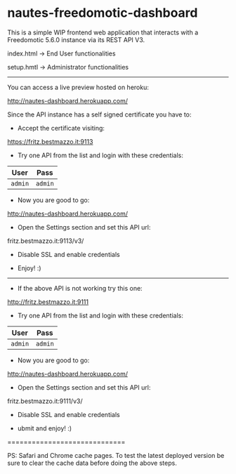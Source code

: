 nautes-freedomotic-dashboard
============================
This is a simple WIP frontend web application that interacts with a Freedomotic 5.6.0 instance via its REST API V3.

index.html -> End User functionalities

setup.hmtl -> Administrator functionalities

---
You can access a live preview hosted on heroku: 

http://nautes-dashboard.herokuapp.com/

Since the API instance has a self signed certificate you have to:

* Accept the certificate visiting:

https://fritz.bestmazzo.it:9113

* Try one API from the list and login with these credentials:

User | Pass | 
--- | --- | 
`admin` | `admin` | 

* Now you are good to go:

http://nautes-dashboard.herokuapp.com/

* Open the Settings section and set this API url:

fritz.bestmazzo.it:9113/v3/

* Disable SSL and enable credentials

* Enjoy! :)

---
* If the above API is not working try this one:

http://fritz.bestmazzo.it:9111

* Try one API from the list and login with these credentials:

User | Pass | 
--- | --- | 
`admin` | `admin` | 

* Now you are good to go:

http://nautes-dashboard.herokuapp.com/

* Open the Settings section and set this API url:

fritz.bestmazzo.it:9111/v3/

* Disable SSL and enable credentials

* ubmit and enjoy! :)

=============================

PS: Safari and Chrome cache pages. 
To test the latest deployed version be sure to clear the cache data before doing the above steps.
